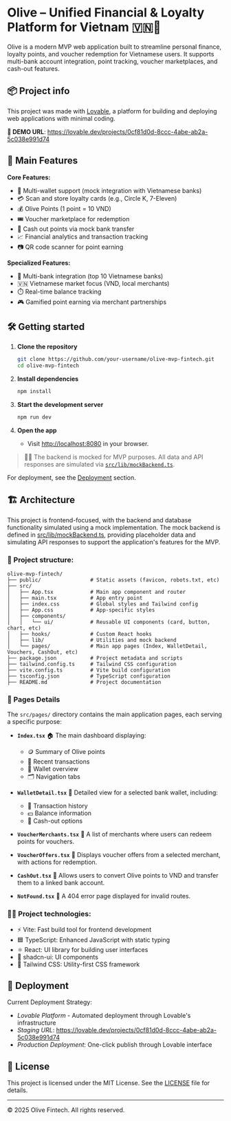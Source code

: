 # Olive – Unified Financial & Loyalty Platform for Vietnam 🇻🇳💸

Olive is a modern MVP web application built to streamline personal finance, loyalty points, and voucher redemption for Vietnamese users. It supports multi-bank account integration, point tracking, voucher marketplaces, and cash-out features.

## 📦 Project info
This project was made with [Lovable](https://lovable.dev), a platform for building and deploying web applications with minimal coding.

**🔗 DEMO URL**: https://lovable.dev/projects/0cf81d0d-8ccc-4abe-ab2a-5c038e991d74

## 🚀 Main Features

**Core Features:**
- 🔐 Multi-wallet support (mock integration with Vietnamese banks)
- 💳 Scan and store loyalty cards (e.g., Circle K, 7-Eleven)
- 💰 Olive Points (1 point = 10 VND)
- 🎟️ Voucher marketplace for redemption
- 🔁 Cash out points via mock bank transfer
- 📈 Financial analytics and transaction tracking
- 📷 QR code scanner for point earning

**Specialized Features:**
- 🏦 Multi-bank integration (top 10 Vietnamese banks)
- 🇻🇳 Vietnamese market focus (VND, local merchants)
- ⏱️ Real-time balance tracking
- 🎮 Gamified point earning via merchant partnerships

## 🛠️ Getting started

1. **Clone the repository**
   ```bash
   git clone https://github.com/your-username/olive-mvp-fintech.git
   cd olive-mvp-fintech
   ```

2. **Install dependencies**
   ```bash
   npm install
   ```

3. **Start the development server**
   ```bash
   npm run dev
   ```

4. **Open the app**
   - Visit [http://localhost:8080](http://localhost:8080) in your browser.

> 🧑‍💻 The backend is mocked for MVP purposes. All data and API responses are simulated via [`src/lib/mockBackend.ts`](src/lib/mockBackend.ts).

For deployment, see the [Deployment](#deployment) section.

## 🏗️ Architecture
This project is frontend-focused, with the backend and database functionality simulated using a mock implementation. The mock backend is defined in [src/lib/mockBackend.ts](src/lib/mockBackend.ts), providing placeholder data and simulating API responses to support the application's features for the MVP.
### 📁 Project structure:
```
olive-mvp-fintech/
├── public/                # Static assets (favicon, robots.txt, etc)
├── src/
│   ├── App.tsx            # Main app component and router
│   ├── main.tsx           # App entry point
│   ├── index.css          # Global styles and Tailwind config
│   ├── App.css            # App-specific styles
│   ├── components/
│   │   └── ui/            # Reusable UI components (card, button, chart, etc)
│   ├── hooks/             # Custom React hooks
│   ├── lib/               # Utilities and mock backend
│   └── pages/             # Main app pages (Index, WalletDetail, Vouchers, CashOut, etc)
├── package.json           # Project metadata and scripts
├── tailwind.config.ts     # Tailwind CSS configuration
├── vite.config.ts         # Vite build configuration
├── tsconfig.json          # TypeScript configuration
├── README.md              # Project documentation
```
### 📄 Pages Details

The `src/pages/` directory contains the main application pages, each serving a specific purpose:

- **`Index.tsx`**  🏠
  The main dashboard displaying:  
  - 🪙 Summary of Olive points  
  - 📃 Recent transactions  
  - 👛 Wallet overview  
  - 🗂️ Navigation tabs  

- **`WalletDetail.tsx`**  👛
  Detailed view for a selected bank wallet, including:  
  - 📃 Transaction history  
  - 💵 Balance information  
  - 🔁 Cash-out options  

- **`VoucherMerchants.tsx`**  🏪
  A list of merchants where users can redeem points for vouchers.  

- **`VoucherOffers.tsx`**  🎁
  Displays voucher offers from a selected merchant, with actions for redemption.  

- **`CashOut.tsx`**  💸
  Allows users to convert Olive points to VND and transfer them to a linked bank account.  

- **`NotFound.tsx`**  🚫
  A 404 error page displayed for invalid routes.  

### 🧑‍💻 Project technologies:
- ⚡ Vite: Fast build tool for frontend development
- 🟦 TypeScript: Enhanced JavaScript with static typing
- ⚛️ React: UI library for building user interfaces
- 🧩 shadcn-ui: UI components
- 🎨 Tailwind CSS: Utility-first CSS framework

## 🚢 Deployment

Current Deployment Strategy:
- *Lovable Platform* - Automated deployment through Lovable's infrastructure
- *Staging URL*: https://lovable.dev/projects/0cf81d0d-8ccc-4abe-ab2a-5c038e991d74
- *Production Deployment*: One-click publish through Lovable interface

## 📄 License

This project is licensed under the MIT License. See the [LICENSE](LICENSE) file for details.

---

© 2025 Olive Fintech. All rights reserved.



